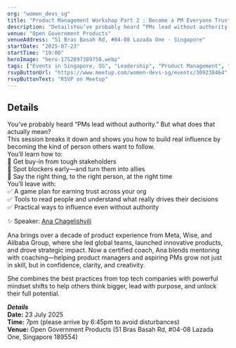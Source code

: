 ```yaml
---
org: "women_devs_sg"
title: "Product Management Workshop Part 2 : Become a PM Everyone Trusts & Follows!"
description: "DetailsYou’ve probably heard “PMs lead without authority.” But what does that actually mean? This session breaks it down and shows you how to build real influen"
venue: "Open Government Products"
venueAddress: "51 Bras Basah Rd, #04-08 Lazada One · Singapore"
startDate: "2025-07-23"
startTime: "19:00"
heroImage: "hero-1752897389758.webp"
tags: ["Events in Singapore, SG", "Leadership", "Product Management", "Courses and Workshops", "Women in Technology", "Technology"]
rsvpButtonUrl: "https://www.meetup.com/women-devs-sg/events/309238464"
rsvpButtonText: "RSVP on Meetup"
---
```


## Details

You’ve probably heard “PMs lead without authority.” But what does that actually mean?  
This session breaks it down and shows you how to build real influence by becoming the kind of person others want to follow.  
You’ll learn how to:  
🔹 Get buy-in from tough stakeholders  
🔹 Spot blockers early—and turn them into allies  
🔹 Say the right thing, to the right person, at the right time  
You’ll leave with:  
✅ A game plan for earning trust across your org  
✅ Tools to read people and understand what really drives their decisions  
✅ Practical ways to influence even without authority

✨ Speaker: [Ana Chagelishvili](https://www.linkedin.com/in/ACoAAAnfWnoBI-gRhCOR_wPG9O0M4f9GB6a9nuo)

Ana brings over a decade of product experience from Meta, Wise, and Alibaba Group, where she led global teams, launched innovative products, and drove strategic impact. Now a certified coach, Ana blends mentoring with coaching—helping product managers and aspiring PMs grow not just in skill, but in confidence, clarity, and creativity.

She combines the best practices from top tech companies with powerful mindset shifts to help others think bigger, lead with purpose, and unlock their full potential.

_**Details**_  
**Date:** 23 July 2025  
**Time:** 7pm (please arrive by 6:45pm to avoid disturbances)  
**Venue:** Open Government Products (51 Bras Basah Rd, #04-08 Lazada One, Singapore 189554)